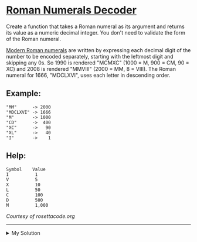 # [Roman Numerals Decoder](https://www.codewars.com/kata/51b6249c4612257ac0000005)

Create a function that takes a Roman numeral as its argument and returns its value as a numeric decimal integer. You
don't need to validate the form of the Roman numeral.

[Modern Roman numerals](https://en.wikipedia.org/wiki/Roman_numerals#Standard_form) are written by expressing each
decimal digit of the number to be encoded separately, starting with the leftmost digit and skipping any 0s. So 1990 is
rendered "MCMXC" (1000 = M, 900 = CM, 90 = XC) and 2008 is rendered "MMVIII" (2000 = MM, 8 = VIII). The Roman numeral
for 1666, "MDCLXVI", uses each letter in descending order.

## Example:

```
"MM"      -> 2000
"MDCLXVI" -> 1666
"M"       -> 1000
"CD"      ->  400
"XC"      ->   90
"XL"      ->   40
"I"       ->    1
```

## Help:

```
Symbol    Value
I          1
V          5
X          10
L          50
C          100
D          500
M          1,000
```

_Courtesy of rosettacode.org_

---

<details><summary>My Solution</summary>

```js
function solution(roman) {
  let result = 0;
  const romanToNum = {
    I: 1,
    IV: 4,
    V: 5,
    IX: 9,
    X: 10,
    XL: 40,
    L: 50,
    XC: 90,
    C: 100,
    CD: 400,
    D: 500,
    CM: 900,
    M: 1000,
  };

  for (let i = 0; i < roman.length; i++) {
    if (romanToNum[roman[i] + roman[i + 1]]) {
      result += romanToNum[roman[i] + roman[i + 1]];
      i++;
    } else {
      result += romanToNum[roman[i]];
    }
  }

  return result;
}
```

</details>
